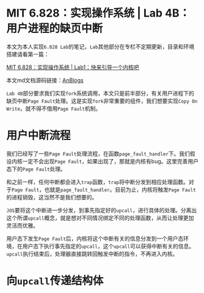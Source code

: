 # MIT 6.828：实现操作系统 | Lab 4B：用户进程的缺页中断

本文为本人实现`6.828 Lab`的笔记，`Lab`其他部分在专栏不定期更新，目录和环境搭建请看第一篇：

[MIT 6.828：实现操作系统 | Lab1：快来引导一个内核吧](https://zhuanlan.zhihu.com/p/166413604)

本文md文档源码链接：[AnBlogs](https://github.com/Anarion-zuo/AnBlogs/blob/master/6.828/lab4B-page-fault.md)

`Lab 4B`部分要求我们实现`fork`系统调用，本文只是前半部分，有关用户进程下的缺页中断`Page Fault`处理。这是实现`fork`非常重要的组件，我们想要实现`Copy On Write`，就不得不借用`Page Fault`机制。

# 用户中断流程

我们已经写了一些`Page Fault`处理流程，在函数`page_fault_handler`下。我们假设内核一定不会出现`Page Fault`，如果出现了，那就是内核有bug。这里完善用户态下的`Page Fault`处理。

和之前一样，任何中断都会进入`trap`函数，`trap`将中断分发到相应处理函数。对于`Page Fault`，也就是`page_fault_handler`。目前为止，内核将触发`Page Fault`的进程销毁，这当然不是我们想要的。

`JOS`要将这个中断进一步分发，到事先指定好的`upcall`，进行具体的处理。分离出这个所谓`upcall`概念，就是想对不同情况绑定不同的处理函数，从而让处理更加灵活而优雅。

用户态下发生`Page Fault`后，内核将这个中断有关的信息分发到一个用户态环境，在用户态下执行事先指定的`upcall`，这个`upcall`可以获得中断有关的信息。`upcall`执行结束后，处理器直接跳转回触发中断的指令，不再进入内核。



# 向`upcall`传递结构体
